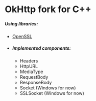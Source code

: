 # OkHttp fork for C++
##### Using libraries:
* [OpenSSL](/openssl/openssl)

 - ##### Implemented components:
    - Headers
    - HttpURL
    - MediaType
    - RequestBody
    - ResponseBody
    - Socket (Windows for now)
    - SSLSocket (Windows for now)
